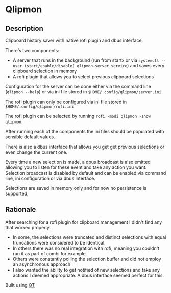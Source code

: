 # Qlipmon

## Description

Clipboard history saver with native rofi plugin and dbus interface.

There's two components:

 * A server that runs in the background (run from startx or via `systemctl --user (start/enable/disable) qlipmon-server.service`) and saves every clipboard selection in memory
 * A rofi plugin that allows you to select previous clipboard selections

Configuration for the server can be done either via the command line (`qlipmon --help`) or via ini file stored in `$HOME/.config/qlipmon/server.ini`

The rofi plugin can only be configured via ini file stored in `$HOME/.config/qlipmon/rofi.ini`

The rofi plugin can be selected by running `rofi -modi qlipmon -show qlipmon`.

After running each of the components the ini files should be populated with sensible default values.

There is also a dbus interface that allows you get get previous selections or even change the current one.

Every time a new selection is made, a dbus broadcast is also emitted allowing you to listen for these event and take any action you want.
Selection broadcast is disabled by default and can be enabled via command line, ini configuration or via dbus interface.

Selections are saved in memory only and for now no persistence is supported,


## Rationale

After searching for a rofi plugin for clipboard management I didn't find any that worked properly.

 * In some, the selections were truncated and distinct selections with equal truncations were considered to be identical.
 * In others there was no real integration with rofi, meaning you couldn't run it as part of combi for example.
 * Others were constantly polling the selection buffer and did not employ an asynchronous approach
 * I also wanted the ability to get notified of new selections and take any actions I deemed appropriate. A dbus interface seemed perfect for this.


Built using [QT](https://qt.io)
